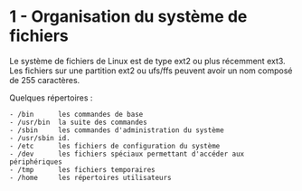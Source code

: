 # 1 - Organisation du système de fichiers

Le système de fichiers de Linux est de type ext2 ou plus récemment ext3.
Les fichiers sur une partition ext2 ou ufs/ffs peuvent avoir un nom composé de 255 caractères.

Quelques répertoires :

	- /bin		les commandes de base
	- /usr/bin	la suite des commandes
	- /sbin		les commandes d'administration du système
	- /usr/sbin	id.
	- /etc		les fichiers de configuration du système
	- /dev		les fichiers spéciaux permettant d'accéder aux périphériques
	- /tmp		les fichiers temporaires
	- /home		les répertoires utilisateurs

